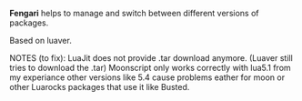 
**Fengari** helps to manage and switch between different versions of packages.

Based on luaver.

  NOTES (to fix):
    LuaJit does not provide .tar download anymore. (Luaver still tries to download the .tar)
    Moonscript only works correctly with lua5.1 from my experiance other versions like 5.4 cause problems eather for moon or other Luarocks packages that use it like Busted.


